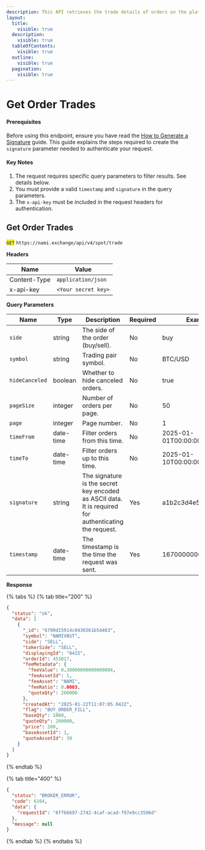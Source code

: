 ```yaml
---
description: This API retrieves the trade details of orders on the platform.
layout:
  title:
    visible: true
  description:
    visible: true
  tableOfContents:
    visible: true
  outline:
    visible: true
  pagination:
    visible: true
---
```


# Get Order Trades

#### Prerequisites

Before using this endpoint, ensure you have read the [How to Generate a Signature](../../authentication.md) guide. This guide explains the steps required to create the `signature` parameter needed to authenticate your request.

#### Key Notes

1. The request requires specific query parameters to filter results. See details below.
2. You must provide a valid `timestamp` and `signature` in the query parameters.
3. The `x-api-key` must be included in the request headers for authentication.

## Get Order Trades

<mark style="color:blue;">`GET`</mark> `https://nami.exchange/api/v4/spot/trade`

**Headers**

| Name         | Value               |
| ------------ | ------------------- |
| Content-Type | `application/json`  |
| x-api-key    | `<Your secret key>` |

**Query Parameters**

| Name           | Type      | Description                                                                                           | Required | Example               |
| -------------- | --------- | ----------------------------------------------------------------------------------------------------- | -------- | --------------------- |
| `side`         | string    | The side of the order (buy/sell).                                                                     | No       | buy                   |
| `symbol`       | string    | Trading pair symbol.                                                                                  | No       | BTC/USD               |
| `hideCanceled` | boolean   | Whether to hide canceled orders.                                                                      | No       | true                  |
| `pageSize`     | integer   | Number of orders per page.                                                                            | No       | 50                    |
| `page`         | integer   | Page number.                                                                                          | No       | 1                     |
| `timeFrom`     | date-time | Filter orders from this time.                                                                         | No       | 2025-01-01T00:00:00Z  |
| `timeTo`       | date-time | Filter orders up to this time.                                                                        | No       | 2025-01-10T00:00:00Z  |
| `signature`    | string    | The signature is the secret key encoded as ASCII data. It is required for authenticating the request. | Yes      | a1b2c3d4e5f6g7h8i9j0k |
| `timestamp`    | date-time | The timestamp is the time the request was sent.                                                       | Yes      | 1670000000000         |

**Response**

{% tabs %}
{% tab title="200" %}

```json
{
  "status": "ok",
  "data": [
    {
      "_id": "6790d15914c0436561b54463",
      "symbol": "NAMIVNST",
      "side": "SELL",
      "takerSide": "SELL",
      "displayingId": "8415",
      "orderId": 453017,
      "feeMetadata": {
        "feeValue": 0.30000000000000004,
        "feeAssetId": 1,
        "feeAsset": "NAMI",
        "feeRatio": 0.0003,
        "quoteQty": 200000
      },
      "createdAt": "2025-01-22T11:07:05.042Z",
      "flag": "BUY_ORDER_FILL",
      "baseQty": 1000,
      "quoteQty": 200000,
      "price": 200,
      "baseAssetId": 1,
      "quoteAssetId": 39
    }
  ]
}
```

{% endtab %}

{% tab title="400" %}

```json
{
  "status": "BROKER_ERROR",
  "code": 6104,
  "data": {
    "requestId": "6ff66697-2742-4caf-acad-f97e9cc3596d"
  },
  "message": null
}
```

{% endtab %} {% endtabs %}
